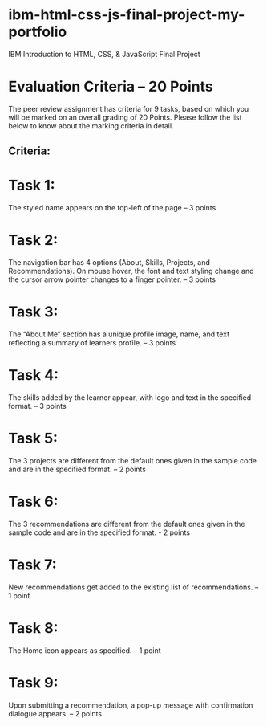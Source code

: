 # ibm-html-css-js-final-project-my-portfolio
IBM Introduction to HTML, CSS, &amp; JavaScript Final Project

# Evaluation Criteria – 20 Points

The peer review assignment has criteria for 9 tasks, based on which you will be marked on an overall grading of 20 Points. Please follow the list below to know about the marking criteria in detail.

## Criteria:
# Task 1:

The styled name appears on the top-left of the page – 3 points

# Task 2:

The navigation bar has 4 options (About, Skills, Projects, and Recommendations). On mouse hover, the font and text styling change and the cursor arrow pointer changes to a finger pointer. – 3 points
# Task 3:

The “About Me” section has a unique profile image, name, and text reflecting a summary of learners profile. – 3 points

# Task 4:

The skills added by the learner appear, with logo and text in the specified format. – 3 points

# Task 5:

The 3 projects are different from the default ones given in the sample code and are in the specified format. – 2 points

# Task 6:

The 3 recommendations are different from the default ones given in the sample code and are in the specified format. - 2 points

# Task 7:

New recommendations get added to the existing list of recommendations. – 1 point

# Task 8:

The Home icon appears as specified. – 1 point

# Task 9:

Upon submitting a recommendation, a pop-up message with confirmation dialogue appears. – 2 points

